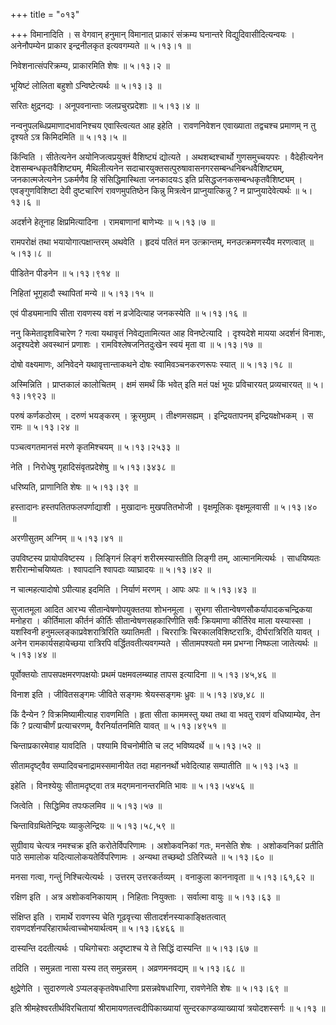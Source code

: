 +++
title = "०१३"

+++
विमानादिति । स वेगवान् हनुमान् विमानात् प्राकारं संक्रम्य घनान्तरे विद्युदिवासीदित्यन्वयः । अनेनौपम्येन प्राकार इन्द्रनीलकृत इत्यवगम्यते  ॥  ५।१३।१  ॥   

  

निवेशनात्संपरिक्रम्य, प्राकारमिति शेषः  ॥  ५।१३।२  ॥   

  

भूयिष्टं लोलिता बहुशो ऽन्विष्टेत्यर्थः  ॥  ५।१३।३  ॥   

  

सरितः क्षुद्रनद्यः । अनूपवनान्ताः जलप्रचुरप्रदेशाः  ॥  ५।१३।४  ॥   

  

नन्वनुपलब्धिप्रमाणादभावनिश्चय एवास्त्वित्यत आह इहेति । रावणनिवेशन एवाख्याता तद्वचश्च प्रमाणम् न तु दृश्यते ऽत्र किमिदमिति  ॥  ५।१३।५  ॥   

  

किंन्विति । सीतेत्यनेन अयोनिजत्वप्रयुक्तं वैशिष्ट्यं द्योत्यते । अथशब्दश्चार्थो गुणसमुच्चयपरः । वैदेहीत्यनेन देशसम्बन्धकृतवैशिष्ट्यम्, मैथिलीत्यनेन सदाचारयुक्तसत्पुरुषावासनगरसम्बन्धनिबन्धवैशिष्ट्यम्, जनकात्मजेत्यनेन ऽकर्मणैव हि संसिद्धिमास्थिता जनकादयःऽ इति प्रसिद्धजनकसम्बन्धकृतवैशिष्ट्यम् । एवङ्गुणविशिष्टा देवी दुष्टचारिणं रावणमुपतिष्ठेन किन्नु मित्रत्वेन प्राप्नुयात्किन्नु ? न प्राप्नुयादेवेत्यर्थः  ॥  ५।१३।६  ॥   

  

अदर्शने हेतूनाह क्षिप्रमित्यादिना । रामबाणानां बाणेभ्यः  ॥  ५।१३।७  ॥   

  

रामपरोक्षं तथा भयायोगात्पक्षान्तरम् अथवेति । हृदयं पतितं मन उत्क्रान्तम्, मनउत्क्रमणस्यैव मरणत्वात्  ॥  ५।१३।८  ॥   

  

पीडितेन पीडनेन  ॥  ५।१३।९१४  ॥   

  

निहितां भूगृहादौ स्थापितां मन्ये  ॥  ५।१३।१५  ॥   

  

एवं पीड्यमानापि सीता रावणस्य वशं न व्रजेदित्याह जनकस्येति  ॥  ५।१३।१६  ॥   

  

ननु किमेतादृशविचारेण ? गत्वा यथावृत्तं निवेद्यतामित्यत आह विनष्टेत्यादि । दृश्यदेशे मायया अदर्शनं विनाशः, अदृश्यदेशे अवस्थानं प्रणाशः । रामविश्लेषजनितदुःखेन स्वयं मृता वा  ॥  ५।१३।१७  ॥   

  

दोषो वक्ष्यमाणः, अनिवेदने यथावृत्तान्ताकथने दोषः स्वामिवञ्चनकरणरूपः स्यात्  ॥  ५।१३।१८  ॥   

  

अस्मिन्निति । प्राप्तकालं कालोचितम् । क्षमं समर्थं किं भवेत् इति मतं पक्षं भूयः प्रविचारयत् प्रव्यचारयत्  ॥  ५।१३।१९२३  ॥   

  

परुषं कर्णकठोरम् । दरुणं भयङ्करम् । क्रूरमुग्रम् । तीक्ष्णमसह्यम् । इन्द्रियतापनम् इन्द्रियक्षोभकम् । स रामः  ॥  ५।१३।२४  ॥   

  

पञ्चत्वगतमानसं मरणे कृतमिश्चयम्  ॥  ५।१३।२५३३  ॥   

  

नेति । निरोधेषु गृहादिसंवृतप्रदेशेषु  ॥  ५।१३।३४३८  ॥   

  

धरिष्यति, प्राणानिति शेषः  ॥  ५।१३।३९  ॥   

  

हस्तादानः हस्तपतितफलपर्णाद्याशी । मुखादानः मुखपतितभोजी । वृक्षमूलिकः वृक्षमूलवासी  ॥  ५।१३।४०  ॥   

  

अरणीसुतम् अग्निम्  ॥  ५।१३।४१  ॥   

  

उपविष्टस्य प्रायोपविष्टस्य । लिङ्गिनं लिङ्गं शरीरमस्यास्तीति लिङ्गी तम्, आत्मानमित्यर्थः । साधयिष्यतः शरीरान्मोचयिष्यतः । श्वापदानि श्वापदाः व्याघ्रादयः  ॥  ५।१३।४२  ॥   

  

न चात्महत्यादोषो ऽपीत्याह इदमिति । निर्याणं मरणम् । आपः अपः  ॥  ५।१३।४३  ॥   

  

सुजातमूला आदित आरभ्य सीतान्वेषणोपयुक्ततया शोभनमूला । सुभगा सीतान्वेषणसौकर्यापादकचन्द्रिकया मनोहरा । कीर्तिमाला कीर्तनं कीर्तिः सीतान्वेषणसहकारिणीति सर्वैः क्रियमाणा कीर्तिरेव माला यस्यास्सा । यशस्विनी हनुमल्लङ्काप्रवेशरात्रिरिति ख्यातिमती । चिररात्रिः चिरकालविशिष्टरात्रिः, दीर्घरात्रिरिति यावत् । अनेन रामकार्यसहायेच्छया रात्रिरपि वर्द्धितवतीत्यवगम्यते । सीतामपश्यतो मम प्रभग्ना निष्फला जातेत्यर्थः  ॥  ५।१३।४४  ॥   

  

पूर्वोक्तयोः तापसपक्षमरणपक्षयोः प्रथमं पक्षमवलम्ब्याह तापस इत्यादिना  ॥  ५।१३।४५,४६  ॥   

  

विनाश इति । जीवितसङ्गमः जीविते सङ्गमः श्रेयस्सङ्गमः ध्रुवः  ॥  ५।१३।४७,४८  ॥   

  

किं दैन्येन ? विक्रमिष्यामीत्याह रावणमिति । हृता सीता काममस्तु यथा तथा वा भवतु रावणं वधिष्याम्येव, तेन किं ? प्रत्याचीर्णं प्रत्याचरणम्, वैरनिर्यातनमिति यावत्  ॥  ५।१३।४९५१  ॥   

  

चिन्ताप्रकारमेवाह यावदिति । पश्यामि विचनोमीति च लट् भविष्यदर्थे  ॥  ५।१३।५२  ॥   

  

सीतामदृष्ट्वैव सम्पादिवचनाद्रामस्समानीयेत तदा महाननर्थो भवेदित्याह सम्पातीति  ॥  ५।१३।५३  ॥   

  

इहेति । विनश्येयुः सीतामदृष्ट्वा तत्र मद्गमनानन्तरमिति भावः  ॥  ५।१३।५४५६  ॥   

  

जित्वेति । सिद्धिमिव तपःफलमिव  ॥  ५।१३।५७  ॥   

  

चिन्ताविग्रथितेन्द्रियः व्याकुलेन्द्रियः  ॥  ५।१३।५८,५९  ॥   

  

सुग्रीवाय चेत्यत्र नमश्चक्र इति करोतेर्विपरिणामः । अशोकवनिकां गतः, मनसेति शेषः । अशोकवनिकां प्रतीति पाठे समालोक यदित्यालोकयतेर्विपरिणामः । अन्यथा तच्छब्दो ऽतिरिच्यते  ॥  ५।१३।६०  ॥   

  

मनसा गत्वा, गन्तुं निश्चित्येत्यर्थः । उत्तरम् उत्तरकर्तव्यम् । वनाकुला काननावृता  ॥  ५।१३।६१,६२  ॥   

  

रक्षिण इति । अत्र अशोकवनिकायाम् । निहिताः नियुक्ताः । सर्वात्मा वायुः  ॥  ५।१३।६३  ॥   

  

संक्षिप्त इति । रामार्थे रावणस्य चेति गूढवृत्त्या सीतादर्शनस्याकाङ्क्षितत्वात् रावणदर्शनपरिहारार्थत्वाच्चोभयार्थत्वम्  ॥  ५।१३।६४६६  ॥   

  

दास्यन्ति ददतीत्यर्थः । पथिगोचराः अदृष्टाश्च ये ते सिद्धिं दास्यन्ति  ॥  ५।१३।६७  ॥   

  

तदिति । समुन्नता नासा यस्य तत् समुन्नसम् । अव्रणमनवद्यम्  ॥  ५।१३।६८  ॥   

  

क्षुद्रेणेति । सुदारुणत्वे ऽप्यलङ्कृतवेषधारिणा प्रसन्नवेषधारिणा, रावणेनेति शेषः  ॥  ५।१३।६९  ॥   

  

इति श्रीमहेश्वरतीर्थविरचितायां श्रीरामायणतत्त्वदीपिकाख्यायां सुन्दरकाण्डव्याख्यायां त्रयोदशस्सर्गः  ॥  ५।१३  ॥   

  


